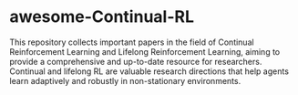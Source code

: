 # awesome-Continual-RL
This repository collects important papers in the field of Continual Reinforcement Learning and Lifelong Reinforcement Learning, aiming to provide a comprehensive and up-to-date resource for researchers. Continual and lifelong RL are valuable research directions that help agents learn adaptively and robustly in non-stationary environments. 
